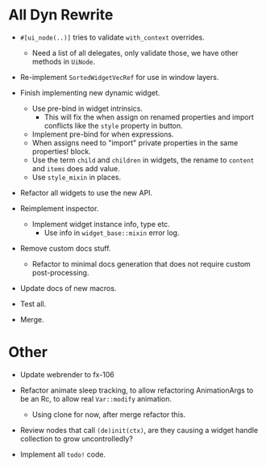 # All Dyn Rewrite

* `#[ui_node(..)]` tries to validate `with_context` overrides.
    - Need a list of all delegates, only validate those, we have other methods in `UiNode`.
* Re-implement `SortedWidgetVecRef` for use in window layers.
* Finish implementing new dynamic widget.
    - Use pre-bind in widget intrinsics.
        - This will fix the when assign on renamed properties and import conflicts like the `style` property in button.
    - Implement pre-bind for when expressions.
    - When assigns need to "import" private properties in the same properties! block.
    - Use the term `child` and `children` in widgets, the rename to `content` and `items` does add value.
    - Use `style_mixin` in places.

* Refactor all widgets to use the new API.

* Reimplement inspector.
    - Implement widget instance info, type etc.
        - Use info in `widget_base::mixin` error log.
* Remove custom docs stuff.
    - Refactor to minimal docs generation that does not require custom post-processing.
* Update docs of new macros.
* Test all.

* Merge.

# Other

* Update webrender to fx-106
* Refactor animate sleep tracking, to allow refactoring AnimationArgs to be an Rc, to allow real `Var::modify` animation.
    - Using clone for now, after merge refactor this.

* Review nodes that call `(de)init(ctx)`, are they causing a widget handle collection to grow uncontrolledly?

* Implement all `todo!` code.
